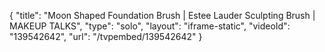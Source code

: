 {
    "title": "Moon Shaped Foundation Brush | Estee Lauder Sculpting Brush | MAKEUP TALKS",
    "type": "solo",
    "layout": "iframe-static",
    "videoId": "139542642",
    "url": "\/tvpembed\/139542642"
}